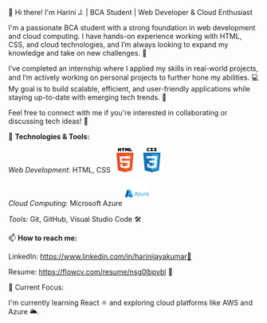 👋 Hi there! I'm Harini J. | BCA Student | Web Developer & Cloud Enthusiast


I'm a passionate BCA student with a strong foundation in web development and cloud computing. I have hands-on experience working with HTML, CSS, and cloud technologies, and I’m always looking to expand my knowledge and take on new challenges. 🚀


I’ve completed an internship where I applied my skills in real-world projects, and I’m actively working on personal projects to further hone my abilities. 💻 My goal is to build scalable, efficient, and user-friendly applications while staying up-to-date with emerging tech trends. 🌱


Feel free to connect with me if you're interested in collaborating or discussing tech ideas! 🤝


🔧 **Technologies & Tools:**

*Web Development:* HTML, CSS  <img src="https://raw.githubusercontent.com/devicons/devicon/master/icons/html5/html5-original-wordmark.svg" style="width: 50px; height: 50px;"> <span>
<img src="https://raw.githubusercontent.com/devicons/devicon/master/icons/css3/css3-original-wordmark.svg" style="width: 50px; height: 50px;">

*Cloud Computing:* Microsoft Azure
<span>
<img src="https://raw.githubusercontent.com/devicons/devicon/master/icons/azure/azure-original-wordmark.svg" width="50" height="50">

*Tools:* Git, GitHub, Visual Studio Code 🛠️


📫 **How to reach me:**


LinkedIn: https://www.linkedin.com/in/harinijayakumar🔗

Resume: https://flowcv.com/resume/nsg0lbpvbl 📝


🎯 Current Focus:


I'm currently learning React ⚛️ and exploring cloud platforms like AWS and Azure 🌥️.

